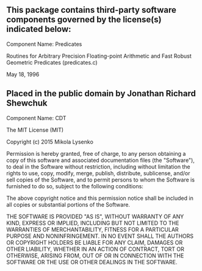 This package contains third-party software components governed by the license(s) indicated below:
---------

Component Name: Predicates

Routines for Arbitrary Precision Floating-point Arithmetic
and Fast Robust Geometric Predicates
(predicates.c)

May 18, 1996

Placed in the public domain by
Jonathan Richard Shewchuk
---------

Component Name: CDT

The MIT License (MIT)

Copyright (c) 2015 Mikola Lysenko

Permission is hereby granted, free of charge, to any person obtaining a copy
of this software and associated documentation files (the "Software"), to deal
in the Software without restriction, including without limitation the rights
to use, copy, modify, merge, publish, distribute, sublicense, and/or sell
copies of the Software, and to permit persons to whom the Software is
furnished to do so, subject to the following conditions:

The above copyright notice and this permission notice shall be included in
all copies or substantial portions of the Software.

THE SOFTWARE IS PROVIDED "AS IS", WITHOUT WARRANTY OF ANY KIND, EXPRESS OR
IMPLIED, INCLUDING BUT NOT LIMITED TO THE WARRANTIES OF MERCHANTABILITY,
FITNESS FOR A PARTICULAR PURPOSE AND NONINFRINGEMENT. IN NO EVENT SHALL THE
AUTHORS OR COPYRIGHT HOLDERS BE LIABLE FOR ANY CLAIM, DAMAGES OR OTHER
LIABILITY, WHETHER IN AN ACTION OF CONTRACT, TORT OR OTHERWISE, ARISING FROM,
OUT OF OR IN CONNECTION WITH THE SOFTWARE OR THE USE OR OTHER DEALINGS IN
THE SOFTWARE.